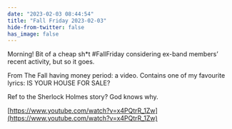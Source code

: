 ```yaml
---
date: "2023-02-03 08:44:54"
title: "Fall Friday 2023-02-03"
hide-from-twitter: false
has_image: false
---
```


Morning! Bit of a cheap sh*t #FallFriday considering ex-band members’ recent activity, but so it goes.

From The Fall having money period: a video. Contains one of my favourite lyrics: IS YOUR HOUSE FOR SALE?

Ref to the Sherlock Holmes story? God knows why.

[https://www.youtube.com/watch?v=x4PQtrR_1Zw](https://www.youtube.com/watch?v=x4PQtrR_1Zw)
